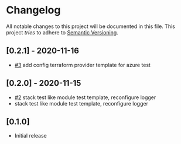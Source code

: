 # Changelog

All notable changes to this project will be documented in this file.
This project *tries* to adhere to [Semantic Versioning](http://semver.org/).

## [0.2.1] - 2020-11-16
- [#3](https://github.com/boltops-tools/rspec-terraspace/pull/3) add config terraform provider template for azure test

## [0.2.0] - 2020-11-15
- [#2](https://github.com/boltops-tools/rspec-terraspace/pull/2) stack test like module test template, reconfigure logger
- stack test like module test template, reconfigure logger

## [0.1.0]
- Initial release
